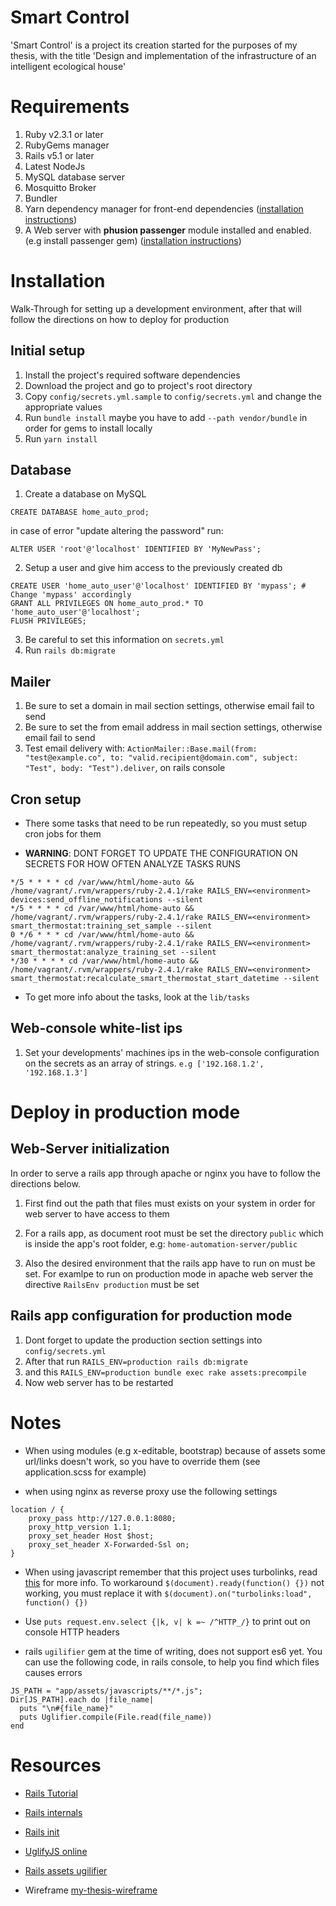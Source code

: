 # Smart Control

'Smart Control' is a project its creation started for the purposes of my thesis, with the title 'Design and implementation of the infrastructure of an intelligent ecological house'

# Requirements

1. Ruby v2.3.1 or later
2. RubyGems manager
3. Rails v5.1 or later
4. Latest NodeJs
5. MySQL database server
6. Mosquitto Broker
7. Bundler
8. Yarn dependency manager for front-end dependencies ([installation instructions](https://yarnpkg.com/en/docs/install))
9. A Web server with **phusion passenger** module installed and enabled. (e.g install passenger gem) ([installation instructions](https://www.phusionpassenger.com/library/install/standalone/install/oss/))

# Installation 

Walk-Through for setting up a development environment, after that will follow the directions on how to deploy for production

## Initial setup

1. Install the project's required software dependencies
2. Download the project and go to project's root directory
3. Copy `config/secrets.yml.sample` to `config/secrets.yml` and change the appropriate values
4. Run `bundle install` maybe you have to add `--path vendor/bundle` in order for gems to install locally
5. Run `yarn install`

## Database

1. Create a database on MySQL

```mysql
CREATE DATABASE home_auto_prod;
```

in case of error "update altering the password" run:

```mysql
ALTER USER 'root'@'localhost' IDENTIFIED BY 'MyNewPass';
```

2. Setup a user and give him access to the previously created db

```mysql
CREATE USER 'home_auto_user'@'localhost' IDENTIFIED BY 'mypass'; # Change 'mypass' accordingly
GRANT ALL PRIVILEGES ON home_auto_prod.* TO 'home_auto_user'@'localhost';
FLUSH PRIVILEGES;
```

3. Be careful to set this information on `secrets.yml`
4. Run `rails db:migrate`

## Mailer

1. Be sure to set a domain in mail section settings, otherwise email fail to send
2. Be sure to set the from email address in mail section settings, otherwise email fail to send
3. Test email delivery with:
`ActionMailer::Base.mail(from: "test@example.co", to: "valid.recipient@domain.com", subject: "Test", body: "Test").deliver`, on rails console

## Cron setup

+ There some tasks that need to be run repeatedly, so you must setup cron jobs for them

+ **WARNING**: DONT FORGET TO UPDATE THE CONFIGURATION ON SECRETS FOR HOW OFTEN ANALYZE TASKS RUNS

```cron
*/5 * * * * cd /var/www/html/home-auto && /home/vagrant/.rvm/wrappers/ruby-2.4.1/rake RAILS_ENV=<environment> devices:send_offline_notifications --silent
*/5 * * * * cd /var/www/html/home-auto && /home/vagrant/.rvm/wrappers/ruby-2.4.1/rake RAILS_ENV=<environment> smart_thermostat:training_set_sample --silent
0 */6 * * * cd /var/www/html/home-auto && /home/vagrant/.rvm/wrappers/ruby-2.4.1/rake RAILS_ENV=<environment> smart_thermostat:analyze_training_set --silent
*/30 * * * * cd /var/www/html/home-auto && /home/vagrant/.rvm/wrappers/ruby-2.4.1/rake RAILS_ENV=<environment> smart_thermostat:recalculate_smart_thermostat_start_datetime --silent
```

+ To get more info about the tasks, look at the `lib/tasks`

## Web-console white-list ips

1. Set your developments' machines ips in the web-console configuration on the secrets as an array of strings. `e.g ['192.168.1.2', '192.168.1.3']`

# Deploy in production mode

## Web-Server initialization

In order to serve a rails app through apache or nginx you have to follow the directions below.

1. First find out the path that files must exists on your system in order for web server to have access to them

2. For a rails app, as document root must be set the directory `public` which is inside the app's root folder, e.g: `home-automation-server/public`

3. Also the desired environment that the rails app have to run on must be set. For examlpe to run on production mode in apache web server the directive `RailsEnv production` must be set

## Rails app configuration for production mode

1. Dont forget to update the production section settings into `config/secrets.yml`
1. After that run `RAILS_ENV=production rails db:migrate`
2. and this `RAILS_ENV=production bundle exec rake assets:precompile`
3. Now web server has to be restarted

# Notes

+ When using modules (e.g x-editable, bootstrap) because of assets some url/links doesn't work, so you have to override them (see application.scss for example)

+ when using nginx as reverse proxy use the following settings

```nginx
location / {
    proxy_pass http://127.0.0.1:8080;
    proxy_http_version 1.1;
    proxy_set_header Host $host;
    proxy_set_header X-Forwarded-Ssl on;
}
```

+ When using javascript remember that this project uses turbolinks, read [this](http://guides.rubyonrails.org/working_with_javascript_in_rails.html#page-change-events) for more info. To workaround `$(document).ready(function() {})` not working, you must replace it with `$(document).on("turbolinks:load", function() {})`

+ Use `puts request.env.select {|k, v| k =~ /^HTTP_/}` to print out on console HTTP headers

+ rails `ugilifier` gem at the time of writing, does not support es6 yet. You can use the following code, in rails console, to help you find which files causes errors
```rails
JS_PATH = "app/assets/javascripts/**/*.js"; 
Dir[JS_PATH].each do |file_name|
  puts "\n#{file_name}"
  puts Uglifier.compile(File.read(file_name))
end
```

# Resources

+ [Rails Tutorial](https://www.railstutorial.org/)

+ [Rails internals](http://andrewberls.com/blog/post/rails-from-request-to-response-part-1--introduction)

+ [Rails init](http://guides.rubyonrails.org/initialization.html)

+ [UglifyJS online](https://skalman.github.io/UglifyJS-online/)

+ [Rails assets ugilifier](https://stackoverflow.com/questions/12574977/rake-assetsprecompile-gives-punc-error/38228770)

+ Wireframe [my-thesis-wireframe](https://app.mockflow.com/index.jsp?editor=on&publicid=Da8f54e4c4cd2adeb757a8f5723ca6d64&projectid=D09b31f58b04a901571e0d79f7f8e17c0&perm=Owner&template=)
